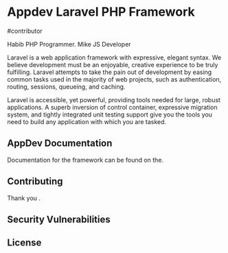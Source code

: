 # Appdev Laravel PHP Framework


#contributor 

Habib PHP Programmer.
Mike JS Developer


Laravel is a web application framework with expressive, elegant syntax. We believe development must be an enjoyable, creative experience to be truly fulfilling. Laravel attempts to take the pain out of development by easing common tasks used in the majority of web projects, such as authentication, routing, sessions, queueing, and caching.

Laravel is accessible, yet powerful, providing tools needed for large, robust applications. A superb inversion of control container, expressive migration system, and tightly integrated unit testing support give you the tools you need to build any application with which you are tasked.

## AppDev Documentation

Documentation for the framework can be found on the.

## Contributing

Thank you .

## Security Vulnerabilities

## License
